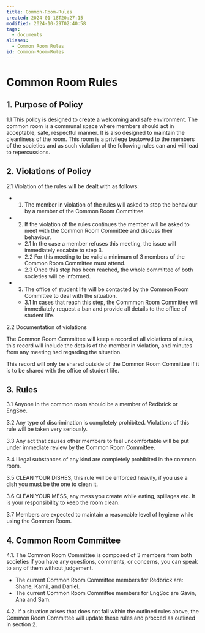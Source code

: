 ```yaml
---
title: Common-Room-Rules
created: 2024-01-18T20:27:15
modified: 2024-10-29T02:40:58
tags:
  - documents
aliases:
  - Common Room Rules
id: Common-Room-Rules
---
```


# Common Room Rules

## 1. Purpose of Policy

1.1 This policy is designed to create a welcoming and safe environment. The common room is a communal space where members should act in acceptable, safe, respectful manner. It is also designed to maintain the cleanliness of the room. This room is a privilege bestowed to the members of the societies and as such violation of the following rules can and will lead to repercussions.

## 2. Violations of Policy

2.1 Violation of the rules will be dealt with as follows:
  - 1. The member in violation of the rules will asked to stop the behaviour by a member of the Common Room Committee.
  - 2. If the violation of the rules continues the member will be asked to meet with the Common Room Committee and discuss their behaviour.
    - 2.1 In the case a member refuses this meeting, the issue will immediately escalate to step 3.
    - 2.2 For this meeting to be valid a minimum of 3 members of the Common Room Committee must attend.
    - 2.3 Once this step has been reached, the whole committee of both societies will be informed.
  - 3. The office of student life will be contacted by the Common Room Committee to deal with the situation.
    - 3.1 In cases that reach this step, the Commmon Room Committee will immediately request a ban and provide all details to the office of student life.

2.2 Documentation of violations

The Common Room Committee will keep a record of all violations of rules, this record will include the details of the member in violation, and minutes from any meeting had regarding the situation.

This record will only be shared outside of the Common Room Committee if it is to be shared with the office of student life.

## 3. Rules

3.1 Anyone in the common room should be a member of Redbrick or EngSoc.

3.2 Any type of discrimination is completely prohibited. Violations of this rule will be taken very seriously.

3.3 Any act that causes other members to feel uncomfortable will be put under immediate review by the Common Room Committee.

3.4 Illegal substances of any kind are completely prohibited in the common room.

3.5 CLEAN YOUR DISHES, this rule will be enforced heavily, if you use a dish you must be the one to clean it.

3.6 CLEAN YOUR MESS, any mess you create while eating, spillages etc. It is your responsibility to keep the room clean.

3.7 Members are expected to maintain a reasonable level of hygiene while using the Common Room.

## 4. Common Room Committee

4.1. The Common Room Committee is composed of 3 members from both societies if you have any questions, comments, or concerns, you can speak to any of them without judgement.

- The current Common Room Committee members for Redbrick are: Shane, Kamil, and Daniel.
- The current Common Room Committee members for EngSoc are Gavin, Ana and Sam.

4.2. If a situation arises that does not fall within the outlined rules above, the Common Room Committee will update these rules and procced as outlined in section 2.
